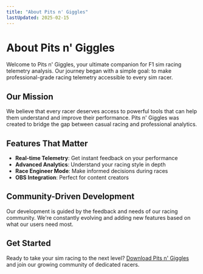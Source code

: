 ```yaml
---
title: "About Pits n' Giggles"
lastUpdated: 2025-02-15
---
```


# About Pits n' Giggles

Welcome to Pits n' Giggles, your ultimate companion for F1 sim racing telemetry analysis. Our journey began with a simple goal: to make professional-grade racing telemetry accessible to every sim racer.

## Our Mission

We believe that every racer deserves access to powerful tools that can help them understand and improve their performance. Pits n' Giggles was created to bridge the gap between casual racing and professional analytics.

## Features That Matter

- **Real-time Telemetry**: Get instant feedback on your performance
- **Advanced Analytics**: Understand your racing style in depth
- **Race Engineer Mode**: Make informed decisions during races
- **OBS Integration**: Perfect for content creators

## Community-Driven Development

Our development is guided by the feedback and needs of our racing community. We're constantly evolving and adding new features based on what our users need most.

## Get Started

Ready to take your sim racing to the next level? [Download Pits n' Giggles](/releases) and join our growing community of dedicated racers.
